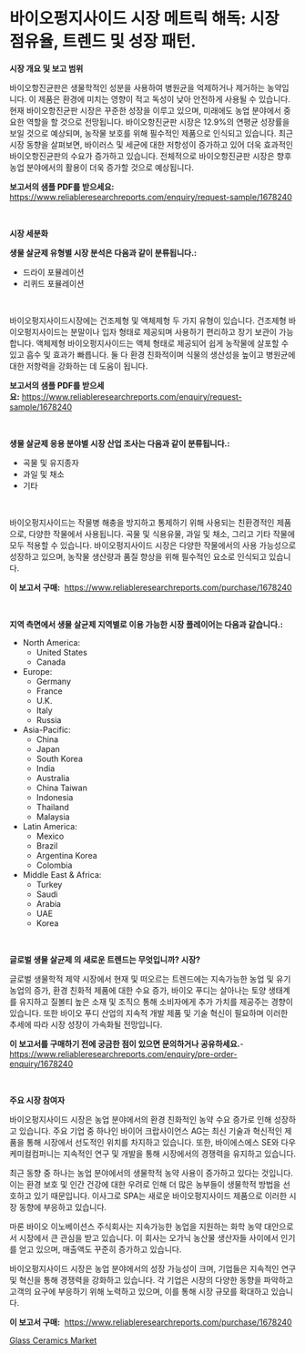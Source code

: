 <p><h1>바이오펑지사이드 시장 메트릭 해독: 시장 점유율, 트렌드 및 성장 패턴.</h1></p><p><strong>시장 개요 및 보고 범위</strong></p>
<p><p>바이오항진균판은 생물학적인 성분을 사용하여 병원균을 억제하거나 제거하는 농약입니다. 이 제품은 환경에 미치는 영향이 적고 독성이 낮아 안전하게 사용될 수 있습니다. 현재 바이오항진균판 시장은 꾸준한 성장을 이루고 있으며, 미래에도 농업 분야에서 중요한 역할을 할 것으로 전망됩니다. 바이오항진균판 시장은 12.9%의 연평균 성장률을 보일 것으로 예상되며, 농작물 보호를 위해 필수적인 제품으로 인식되고 있습니다. 최근 시장 동향을 살펴보면, 바이러스 및 세균에 대한 저항성이 증가하고 있어 더욱 효과적인 바이오항진균판의 수요가 증가하고 있습니다. 전체적으로 바이오항진균판 시장은 향후 농업 분야에서의 활용이 더욱 증가할 것으로 예상됩니다.</p></p>
<p><strong>보고서의 샘플 PDF를 받으세요:</strong> <a href="https://www.reliableresearchreports.com/enquiry/request-sample/1678240">https://www.reliableresearchreports.com/enquiry/request-sample/1678240</a></p>
<p>&nbsp;</p>
<p><strong>시장 세분화</strong></p>
<p><strong>생물 살균제 유형별 시장 분석은 다음과 같이 분류됩니다.:</strong></p>
<p><ul><li>드라이 포뮬레이션</li><li>리퀴드 포뮬레이션</li></ul></p>
<p>&nbsp;</p>
<p><p>바이오펑지사이드시장에는 건조제형 및 액체제형 두 가지 유형이 있습니다. 건조제형 바이오펑지사이드는 분말이나 입자 형태로 제공되며 사용하기 편리하고 장기 보관이 가능합니다. 액체제형 바이오펑지사이드는 액체 형태로 제공되어 쉽게 농작물에 살포할 수 있고 흡수 및 효과가 빠릅니다. 둘 다 환경 친화적이며 식물의 생산성을 높이고 병원균에 대한 저항력을 강화하는 데 도움이 됩니다.</p></p>
<p><strong>보고서의 샘플 PDF를 받으세요:</strong>&nbsp;<a href="https://www.reliableresearchreports.com/enquiry/request-sample/1678240">https://www.reliableresearchreports.com/enquiry/request-sample/1678240</a></p>
<p>&nbsp;</p>
<p><strong> 생물 살균제 응용 분야별 시장 산업 조사는 다음과 같이 분류됩니다.:</strong></p>
<p><ul><li>곡물 및 유지종자</li><li>과일 및 채소</li><li>기타</li></ul></p>
<p>&nbsp;</p>
<p><p>바이오펑지사이드는 작물병 해충을 방지하고 통제하기 위해 사용되는 친환경적인 제품으로, 다양한 작물에서 사용됩니다. 곡물 및 식용유물, 과일 및 채소, 그리고 기타 작물에 모두 적용할 수 있습니다. 바이오펑지사이드 시장은 다양한 작물에서의 사용 가능성으로 성장하고 있으며, 농작물 생산량과 품질 향상을 위해 필수적인 요소로 인식되고 있습니다.</p></p>
<p><strong>이 보고서 구매:</strong>&nbsp; <a href="https://www.reliableresearchreports.com/purchase/1678240">https://www.reliableresearchreports.com/purchase/1678240</a></p>
<p>&nbsp;</p>
<p><strong>지역 측면에서 생물 살균제 지역별로 이용 가능한 시장 플레이어는 다음과 같습니다.:</strong></p>
<p><ul>
    <li>
        North America:
        <ul>
            <li>United States</li>
            <li>Canada</li>
        </ul>
    </li>
    <li>
        Europe:
        <ul>
            <li>Germany</li>
            <li>France</li>
            <li>U.K.</li>
            <li>Italy</li>
            <li>Russia</li>
        </ul>
    </li>
    <li>
        Asia-Pacific:
        <ul>
            <li>China</li>
            <li>Japan</li>
            <li>South Korea</li>
            <li>India</li>
            <li>Australia</li>
            <li>China Taiwan</li>
            <li>Indonesia</li>
            <li>Thailand</li>
            <li>Malaysia</li>
        </ul>
    </li>
    <li>
        Latin America:
        <ul>
            <li>Mexico</li>
            <li>Brazil</li>
            <li>Argentina Korea</li>
            <li>Colombia</li>
        </ul>
    </li>
    <li>
        Middle East & Africa:
        <ul>
            <li>Turkey</li>
            <li>Saudi</li>
            <li>Arabia</li>
            <li>UAE</li>
            <li>Korea</li>
        </ul>
    </li>
    </ul></p>
<p>&nbsp;</p>
<p><strong>글로벌 생물 살균제 의 새로운 트렌드는 무엇입니까? 시장?</strong></p>
<p><p>글로벌 생물학적 제약 시장에서 현재 및 떠오르는 트렌드에는 지속가능한 농업 및 유기농업의 증가, 환경 친화적 제품에 대한 수요 증가, 바이오 푸디는 살아나는 토양 생태계 를 유지하고 질볼티 높은 소재 및 조직으 통해 소비자에게 추가 가치를 제공주는 경향이 있습니다. 또한 바이오 푸디 산업의 지속적 개발 제품 및 기술 혁신이 필요하며 이러한 추세에 따라 시장 성장이 가속화될 전망입니다.</p></p>
<p><strong>이 보고서를 구매하기 전에 궁금한 점이 있으면 문의하거나 공유하세요.</strong>- <a href="https://www.reliableresearchreports.com/enquiry/pre-order-enquiry/1678240">https://www.reliableresearchreports.com/enquiry/pre-order-enquiry/1678240</a></p>
<p>&nbsp;</p>
<p><strong>주요 시장 참여자</strong></p>
<p><p>바이오펑지사이드 시장은 농업 분야에서의 환경 친화적인 농약 수요 증가로 인해 성장하고 있습니다. 주요 기업 중 하나인 바이어 크랍사이언스 AG는 최신 기술과 혁신적인 제품을 통해 시장에서 선도적인 위치를 차지하고 있습니다. 또한, 바이에스에스 SE와 다우 케미컬컴퍼니는 지속적인 연구 및 개발을 통해 시장에서의 경쟁력을 유지하고 있습니다. </p><p>최근 동향 중 하나는 농업 분야에서의 생물학적 농약 사용이 증가하고 있다는 것입니다. 이는 환경 보호 및 인간 건강에 대한 우려로 인해 더 많은 농부들이 생물학적 방법을 선호하고 있기 때문입니다. 이사그로 SPA는 새로운 바이오펑지사이드 제품으로 이러한 시장 동향에 부응하고 있습니다. </p><p>마론 바이오 이노베이션스 주식회사는 지속가능한 농업을 지원하는 화학 농약 대안으로서 시장에서 큰 관심을 받고 있습니다. 이 회사는 오가닉 농산물 생산자들 사이에서 인기를 얻고 있으며, 매출액도 꾸준히 증가하고 있습니다. </p><p>바이오펑지사이드 시장은 농업 분야에서의 성장 가능성이 크며, 기업들은 지속적인 연구 및 혁신을 통해 경쟁력을 강화하고 있습니다. 각 기업은 시장의 다양한 동향을 파악하고 고객의 요구에 부응하기 위해 노력하고 있으며, 이를 통해 시장 규모를 확대하고 있습니다.</p></p>
<p><strong>이 보고서 구매:</strong>&nbsp;&nbsp;<a href="https://www.reliableresearchreports.com/purchase/1678240">https://www.reliableresearchreports.com/purchase/1678240</a></p>
<p><p><a href="https://github.com/Glendatilghmankmgz0rbhwpy/Market-Research-Report-List-1/blob/main/glass-ceramics-market.md">Glass Ceramics Market</a></p></p>
